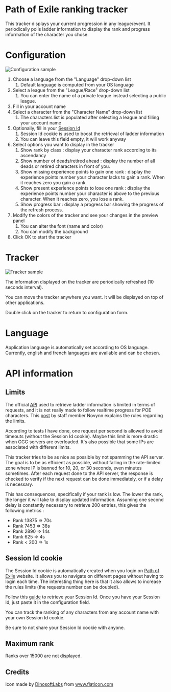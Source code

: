 # Path of Exile ranking tracker #

This tracker displays your current progression in any league/event.
It periodically polls ladder information to display the rank and progress information of the character you chose.

# Configuration #

![Configuration sample](https://i.imgur.com/ErYUusM.png)

1. Choose a language from the "Language" drop-down list
   1. Default language is computed from your OS language
2. Select a league from the "League/Race" drop-down list
   1. You can enter the name of a private league instead selecting a public league.
2. Fill in your account name
3. Select a character from the "Character Name" drop-down list
   1. The characters list is populated after selecting a league and filling your account name
4. Optionally, fill in your [Session Id](#session-id-cookie "Goto Session Id information")
   1. Session Id cookie is used to boost the retrieval of ladder information
   2. You can leave this field empty, it will work anyway
5. Select options you want to display in the tracker
   1. Show rank by class : display your character rank according to its ascendancy
   2. Show number of deads/retired ahead : display the number of all deads or retired characters in front of you.
   3. Show missing experience points to gain one rank : display the experience points number your character lacks to gain a rank. When it reaches zero you gain a rank.
   4. Show present experience points to lose one rank : display the experience points number your character is above to the previous character. When it reaches zero, you lose a rank.
   5. Show progress bar : display a progress bar showing the progress of the refresh process.
6. Modify the colors of the tracker and see your changes in the preview panel
   1. You can alter the font (name and color)
   2. You can modify the background
7. Click OK to start the tracker


# Tracker #

![Tracker sample](https://i.imgur.com/YTme2bc.png)

The information displayed on the tracker are periodically refreshed (10 seconds interval).

You can move the tracker anywhere you want. It will be displayed on top of other applications.

Double click on the tracker to return to configuration form.

# Language #

Application language is automatically set according to OS language.
Currently, english and french languages are available and can be chosen.

# API information #

## Limits ##
The official [API](https://www.pathofexile.com/developer/docs/api) used to retrieve ladder information is limited in terms of requests, and it is not really made to follow realtime progress for POE characters.
This [post](https://www.pathofexile.com/forum/view-thread/2079853/filter-account-type/staff) by staff member Novynn explains the rules regarding the limits.

According to tests I have done, one request per second is allowed to avoid timeouts (without the Session Id cookie). Maybe this limit is more drastic when GGG servers are overloaded.
It's also possible that some IPs are associated with different limits.

This tracker tries to be as nice as possible by not spamming the API server. The goal is to be as efficient as possible, without falling in the rate-limited zone where IP is banned for 10, 20, or 30 seconds, even minutes sometimes.
After each request done to the API server, the response is checked to verify if the next request can be done immediately, or if a delay is necessary.

This has consequences, specifically if your rank is low. The lower the rank, the longer it will take to display updated information.
Assuming one second delay is constantly necessary to retrieve 200 entries, this gives the following metrics :
* Rank 13875 => 70s
* Rank 7453  => 38s
* Rank 2890  => 14s
* Rank 625   => 4s
* Rank < 200 => 1s

## Session Id cookie ##

The Session Id cookie is automatically created when you login on [Path of Exile](https://www.pathofexile.com) website.
It allows you to navigate on different pages without having to login each time.
The interesting thing here is that it also allows to increase the rules limits (the requests number can be doubled).

Follow this [guide](https://github.com/Stickymaddness/Procurement/wiki/SessionID) to retrieve your Session Id.
Once you have your Session Id, just paste it in the configuration field.

You can track the ranking of any characters from any account name with your own Session Id cookie.

Be sure to not share your Session Id cookie with anyone.

## Maximum rank ##

Ranks over 15000 are not displayed.

## Credits ##

Icon made by [DinosoftLabs](https://www.flaticon.com/authors/dinosoftlabs) from www.flaticon.com 
